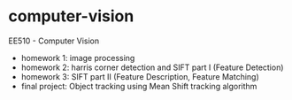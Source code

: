 # computer-vision
EE510 - Computer Vision 
- homework 1: image processing
- homework 2: harris corner detection and SIFT part I (Feature Detection)
- homework 3: SIFT part II (Feature Description, Feature Matching)
- final project: Object tracking using Mean Shift tracking algorithm 
